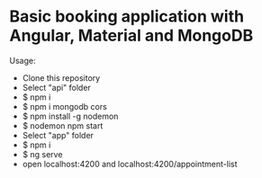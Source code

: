 # Basic booking application with Angular, Material and MongoDB

Usage:
  - Clone this repository
  - Select "api" folder
  - $ npm i
  - $ npm i mongodb cors
  - $ npm install -g nodemon
  - $ nodemon npm start
  - Select "app" folder
  -  $ npm i
  -  $ ng serve
  -  open localhost:4200 and localhost:4200/appointment-list

